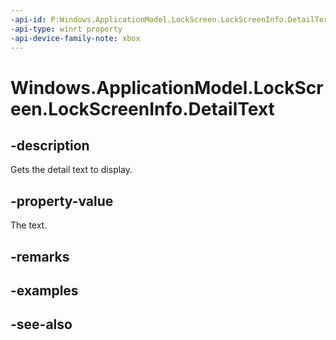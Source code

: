 ```yaml
---
-api-id: P:Windows.ApplicationModel.LockScreen.LockScreenInfo.DetailText
-api-type: winrt property
-api-device-family-note: xbox
---
```


<!-- Property syntax
public Windows.Foundation.Collections.IVectorView<string> DetailText { get; }
-->

# Windows.ApplicationModel.LockScreen.LockScreenInfo.DetailText

## -description
Gets the detail text to display.

## -property-value
The text.

## -remarks

## -examples

## -see-also
